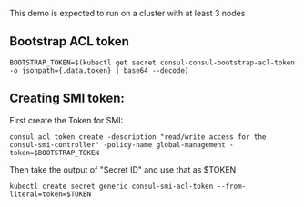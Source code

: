 This demo is expected to run on a cluster with at least 3 nodes



## Bootstrap ACL token

```
BOOTSTRAP_TOKEN=$(kubectl get secret consul-consul-bootstrap-acl-token  -o jsonpath={.data.token} | base64 --decode)
```


## Creating SMI token:

First create the Token for SMI:

```
consul acl token create -description "read/write access for the consul-smi-controller" -policy-name global-management -token=$BOOTSTRAP_TOKEN
```

Then take the output of "Secret ID" and use that as $TOKEN

```
kubectl create secret generic consul-smi-acl-token --from-literal=token=$TOKEN
```